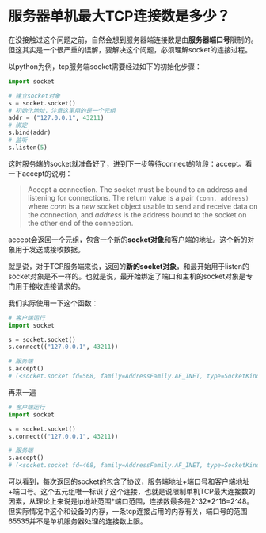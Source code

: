 # 服务器单机最大TCP连接数是多少？

在没接触过这个问题之前，自然会想到服务器端连接数是由**服务器端口号**限制的。但这其实是一个很严重的误解，要解决这个问题，必须理解socket的连接过程。

以python为例，tcp服务端socket需要经过如下的初始化步骤：

```python
import socket

# 建立socket对象
s = socket.socket()
# 初始化地址，注意这里用的是一个元组
addr = ("127.0.0.1", 43211)
# 绑定
s.bind(addr)
# 监听
s.listen(5)					
```

这时服务端的socket就准备好了，进到下一步等待connect的阶段：accept。看一下accept的说明：

> Accept a connection. The socket must be bound to an address and listening for connections. The return value is a pair `(conn, address)` where *conn* is a *new* socket object usable to send and receive data on the connection, and *address* is the address bound to the socket on the other end of the connection.

accept会返回一个元组，包含一个新的**socket对象**和客户端的地址。这个新的对象用于发送或接收数据。

就是说，对于TCP服务端来说，返回的**新的socket对象**，和最开始用于listen的socket对象是不一样的。也就是说，最开始绑定了端口和主机的socket对象是专门用于接收连接请求的。

我们实际使用一下这个函数：

```python
# 客户端运行
import socket

s = socket.socket()
s.connect(("127.0.0.1", 43211))
```

```python
# 服务端
s.accept()
# (<socket.socket fd=568, family=AddressFamily.AF_INET, type=SocketKind.SOCK_STREAM, proto=0, laddr=('127.0.0.1', 43211), raddr=('127.0.0.1', 2588)>, ('127.0.0.1', 2588))
```

再来一遍

```python
# 客户端运行
import socket

s = socket.socket()
s.connect(("127.0.0.1", 43211))
```

```python
# 服务端
s.accept()
# (<socket.socket fd=468, family=AddressFamily.AF_INET, type=SocketKind.SOCK_STREAM, proto=0, laddr=('127.0.0.1', 43211), raddr=('127.0.0.1', 2823)>, ('127.0.0.1', 2823))
```

可以看到，每次返回的socket的包含了协议，服务端地址+端口号和客户端地址+端口号。这个五元组唯一标识了这个连接，也就是说限制单机TCP最大连接数的因素，从理论上来说是ip地址范围*端口范围，连接数最多是2^32\*2^16=2^48。但实际情况中这个和设备的内存，一条tcp连接占用的内存有关，端口号的范围65535并不是单机服务器处理的连接数上限。

















